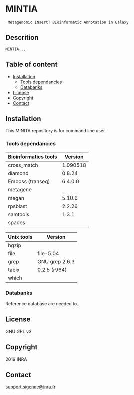 # MINTIA
     Metagenomic INsertT BIoinformatic Annotation in Galaxy

## Descrition
	MINTIA...

## Table of content
- [Installation](#installation)
	- [Tools dependancies](#tools-dependancies)
	- [Databanks](#databanks)
- [License](#license)
- [Copyright](#copyright)
- [Contact](#contact)

## Installation
This MINITA repository is for command line user.

### Tools dependancies

| Bioinformatics tools | Version |
| ------------- |-------------|
| cross_match | 1.090518 |
| diamond | 0.8.24 |
| Emboss (transeq) | 6.4.0.0 |
| metagene | |
| megan | 5.10.6 |
| rpsblast | 2.2.26 |
| samtools | 1.3.1 |
| spades | |

|Unix tools|Version|
| ------------- |-------------|
|bgzip||
|file|file-5.04|
|grep|GNU grep 2.6.3|
|tabix| 0.2.5 (r964)|
|which||


### Databanks
Reference database are needed to...

## License
GNU GPL v3

## Copyright
2019 INRA

## Contact
support.sigenae@inra.fr
